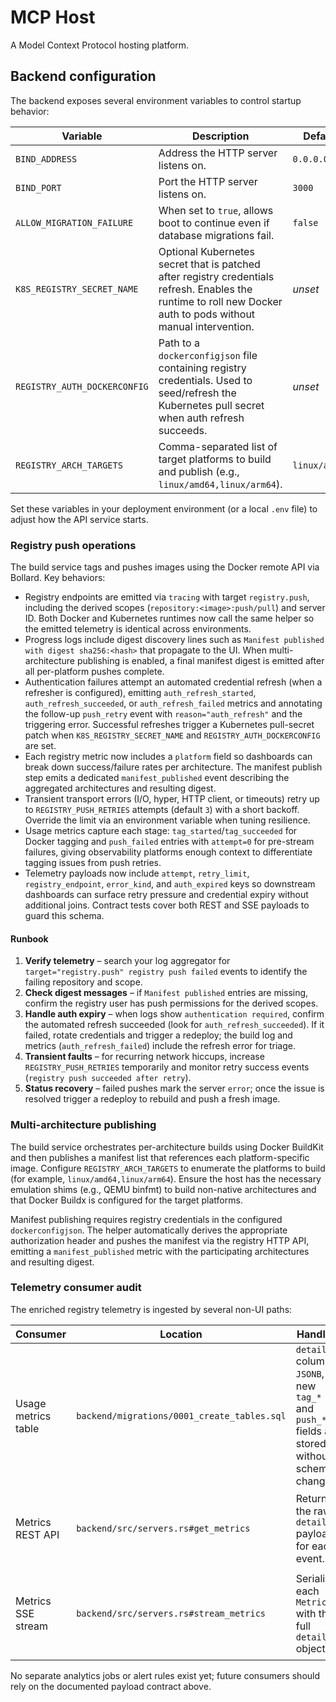 # MCP Host

A Model Context Protocol hosting platform.

## Backend configuration

The backend exposes several environment variables to control startup behavior:

| Variable | Description | Default |
| --- | --- | --- |
| `BIND_ADDRESS` | Address the HTTP server listens on. | `0.0.0.0` |
| `BIND_PORT` | Port the HTTP server listens on. | `3000` |
| `ALLOW_MIGRATION_FAILURE` | When set to `true`, allows boot to continue even if database migrations fail. | `false` |
| `K8S_REGISTRY_SECRET_NAME` | Optional Kubernetes secret that is patched after registry credentials refresh. Enables the runtime to roll new Docker auth to pods without manual intervention. | _unset_ |
| `REGISTRY_AUTH_DOCKERCONFIG` | Path to a `dockerconfigjson` file containing registry credentials. Used to seed/refresh the Kubernetes pull secret when auth refresh succeeds. | _unset_ |
| `REGISTRY_ARCH_TARGETS` | Comma-separated list of target platforms to build and publish (e.g., `linux/amd64,linux/arm64`). | `linux/amd64` |

Set these variables in your deployment environment (or a local `.env` file) to adjust how the API service starts.

### Registry push operations

The build service tags and pushes images using the Docker remote API via Bollard. Key behaviors:

* Registry endpoints are emitted via `tracing` with target `registry.push`, including the derived scopes (`repository:<image>:push/pull`) and server ID. Both Docker and Kubernetes runtimes now call the same helper so the emitted telemetry is identical across environments.
* Progress logs include digest discovery lines such as `Manifest published with digest sha256:<hash>` that propagate to the UI. When multi-architecture publishing is enabled, a final manifest digest is emitted after all per-platform pushes complete.
* Authentication failures attempt an automated credential refresh (when a refresher is configured), emitting `auth_refresh_started`, `auth_refresh_succeeded`, or `auth_refresh_failed` metrics and annotating the follow-up `push_retry` event with `reason="auth_refresh"` and the triggering error. Successful refreshes trigger a Kubernetes pull-secret patch when `K8S_REGISTRY_SECRET_NAME` and `REGISTRY_AUTH_DOCKERCONFIG` are set.
* Each registry metric now includes a `platform` field so dashboards can break down success/failure rates per architecture. The manifest publish step emits a dedicated `manifest_published` event describing the aggregated architectures and resulting digest.
* Transient transport errors (I/O, hyper, HTTP client, or timeouts) retry up to `REGISTRY_PUSH_RETRIES` attempts (default `3`) with a short backoff. Override the limit via an environment variable when tuning resilience.
* Usage metrics capture each stage: `tag_started`/`tag_succeeded` for Docker tagging and `push_failed` entries with `attempt=0` for pre-stream failures, giving observability platforms enough context to differentiate tagging issues from push retries.
* Telemetry payloads now include `attempt`, `retry_limit`, `registry_endpoint`, `error_kind`, and `auth_expired` keys so downstream dashboards can surface retry pressure and credential expiry without additional joins. Contract tests cover both REST and SSE payloads to guard this schema.

#### Runbook

1. **Verify telemetry** – search your log aggregator for `target="registry.push" registry push failed` events to identify the failing repository and scope.
2. **Check digest messages** – if `Manifest published` entries are missing, confirm the registry user has push permissions for the derived scopes.
3. **Handle auth expiry** – when logs show `authentication required`, confirm the automated refresh succeeded (look for `auth_refresh_succeeded`). If it failed, rotate credentials and trigger a redeploy; the build log and metrics (`auth_refresh_failed`) include the refresh error for triage.
4. **Transient faults** – for recurring network hiccups, increase `REGISTRY_PUSH_RETRIES` temporarily and monitor retry success events (`registry push succeeded after retry`).
5. **Status recovery** – failed pushes mark the server `error`; once the issue is resolved trigger a redeploy to rebuild and push a fresh image.

### Multi-architecture publishing

The build service orchestrates per-architecture builds using Docker BuildKit and then publishes a manifest list that references each platform-specific image. Configure `REGISTRY_ARCH_TARGETS` to enumerate the platforms to build (for example, `linux/amd64,linux/arm64`). Ensure the host has the necessary emulation shims (e.g., QEMU binfmt) to build non-native architectures and that Docker Buildx is configured for the target platforms.

Manifest publishing requires registry credentials in the configured `dockerconfigjson`. The helper automatically derives the appropriate authorization header and pushes the manifest via the registry HTTP API, emitting a `manifest_published` metric with the participating architectures and resulting digest.

### Telemetry consumer audit

The enriched registry telemetry is ingested by several non-UI paths:

| Consumer | Location | Handling | Notes |
| --- | --- | --- | --- |
| Usage metrics table | `backend/migrations/0001_create_tables.sql` | `details` column is `JSONB`, so new `tag_*` and `push_*` fields are stored without schema changes. | Verified that registry-specific keys persist end-to-end. |
| Metrics REST API | `backend/src/servers.rs#get_metrics` | Returns the raw `details` payload for each event. | Snapshot test ensures registry payloads retain keys like `attempt`, `retry_limit`, and `auth_expired`. |
| Metrics SSE stream | `backend/src/servers.rs#stream_metrics` | Serializes each `Metric` with the full `details` object. | Contract test asserts the SSE JSON contains `attempt`, `retry_limit`, `registry_endpoint`, and retry reasons. |

No separate analytics jobs or alert rules exist yet; future consumers should rely on the documented payload contract above.
